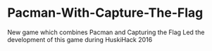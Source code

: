 # Pacman-With-Capture-The-Flag
New game which combines Pacman and Capturing the Flag
Led the development of this game during HuskiHack 2016
